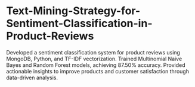 # Text-Mining-Strategy-for-Sentiment-Classification-in-Product-Reviews
Developed a sentiment classification system for product reviews using MongoDB, Python, and TF-IDF vectorization. Trained Multinomial Naive Bayes and Random Forest models, achieving 87.50% accuracy. 
Provided actionable insights to improve products and customer satisfaction through data-driven analysis.

